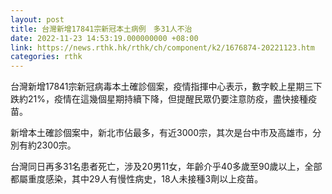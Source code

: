 ```yaml
---
layout: post
title: 台灣新增17841宗新冠本土病例　多31人不治
date: 2022-11-23 14:53:19.000000000 +08:00
link: https://news.rthk.hk/rthk/ch/component/k2/1676874-20221123.htm
categories: rthk
---
```


台灣新增17841宗新冠病毒本土確診個案，疫情指揮中心表示，數字較上星期三下跌約21%，疫情在這幾個星期持續下降，但提醒民眾仍要注意防疫，盡快接種疫苗。

新增本土確診個案中，新北市佔最多，有近3000宗，其次是台中市及高雄市，分別有約2300宗。

台灣同日再多31名患者死亡，涉及20男11女，年齡介乎40多歲至90歲以上，全部都屬重度感染，其中29人有慢性病史，18人未接種3劑以上疫苗。

